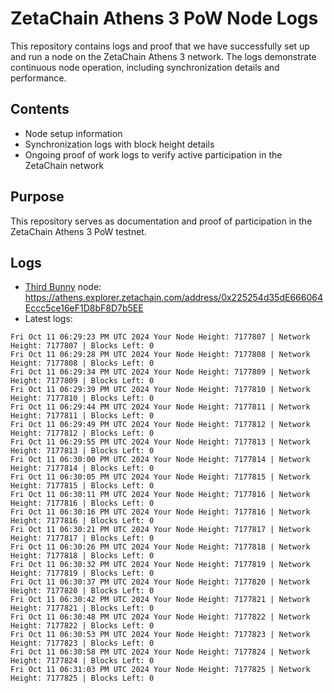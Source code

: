 # ZetaChain Athens 3 PoW Node Logs
This repository contains logs and proof that we have successfully set up and run a node on the ZetaChain Athens 3 network. The logs demonstrate continuous node operation, including synchronization details and performance.

## Contents
- Node setup information
- Synchronization logs with block height details
- Ongoing proof of work logs to verify active participation in the ZetaChain network

## Purpose
This repository serves as documentation and proof of participation in the ZetaChain Athens 3 PoW testnet.

## Logs

- [Third Bunny](https://thirdbunny.xyz/) node: https://athens.explorer.zetachain.com/address/0x225254d35dE666064Eccc5ce16eF1D8bF8D7b5EE
- Latest logs:
```
Fri Oct 11 06:29:23 PM UTC 2024 Your Node Height: 7177807 | Network Height: 7177807 | Blocks Left: 0
Fri Oct 11 06:29:28 PM UTC 2024 Your Node Height: 7177808 | Network Height: 7177808 | Blocks Left: 0
Fri Oct 11 06:29:34 PM UTC 2024 Your Node Height: 7177809 | Network Height: 7177809 | Blocks Left: 0
Fri Oct 11 06:29:39 PM UTC 2024 Your Node Height: 7177810 | Network Height: 7177810 | Blocks Left: 0
Fri Oct 11 06:29:44 PM UTC 2024 Your Node Height: 7177811 | Network Height: 7177811 | Blocks Left: 0
Fri Oct 11 06:29:49 PM UTC 2024 Your Node Height: 7177812 | Network Height: 7177812 | Blocks Left: 0
Fri Oct 11 06:29:55 PM UTC 2024 Your Node Height: 7177813 | Network Height: 7177813 | Blocks Left: 0
Fri Oct 11 06:30:00 PM UTC 2024 Your Node Height: 7177814 | Network Height: 7177814 | Blocks Left: 0
Fri Oct 11 06:30:05 PM UTC 2024 Your Node Height: 7177815 | Network Height: 7177815 | Blocks Left: 0
Fri Oct 11 06:30:11 PM UTC 2024 Your Node Height: 7177816 | Network Height: 7177816 | Blocks Left: 0
Fri Oct 11 06:30:16 PM UTC 2024 Your Node Height: 7177816 | Network Height: 7177816 | Blocks Left: 0
Fri Oct 11 06:30:21 PM UTC 2024 Your Node Height: 7177817 | Network Height: 7177817 | Blocks Left: 0
Fri Oct 11 06:30:26 PM UTC 2024 Your Node Height: 7177818 | Network Height: 7177818 | Blocks Left: 0
Fri Oct 11 06:30:32 PM UTC 2024 Your Node Height: 7177819 | Network Height: 7177819 | Blocks Left: 0
Fri Oct 11 06:30:37 PM UTC 2024 Your Node Height: 7177820 | Network Height: 7177820 | Blocks Left: 0
Fri Oct 11 06:30:42 PM UTC 2024 Your Node Height: 7177821 | Network Height: 7177821 | Blocks Left: 0
Fri Oct 11 06:30:48 PM UTC 2024 Your Node Height: 7177822 | Network Height: 7177822 | Blocks Left: 0
Fri Oct 11 06:30:53 PM UTC 2024 Your Node Height: 7177823 | Network Height: 7177823 | Blocks Left: 0
Fri Oct 11 06:30:58 PM UTC 2024 Your Node Height: 7177824 | Network Height: 7177824 | Blocks Left: 0
Fri Oct 11 06:31:03 PM UTC 2024 Your Node Height: 7177825 | Network Height: 7177825 | Blocks Left: 0
```
